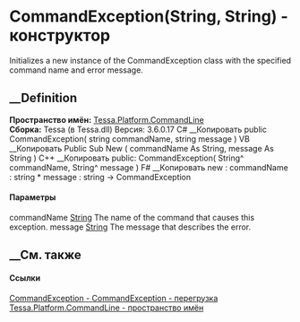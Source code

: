 # CommandException(String, String) - конструктор
Initializes a new instance of the CommandException class with the specified
command name and error message.
## __Definition
 **Пространство имён:**
[Tessa.Platform.CommandLine](N_Tessa_Platform_CommandLine.htm)  
 **Сборка:** Tessa (в Tessa.dll) Версия: 3.6.0.17
C# __Копировать
     public CommandException(
    	string commandName,
    	string message
    )
VB __Копировать
     Public Sub New ( 
    	commandName As String,
    	message As String
    )
C++ __Копировать
     public:
    CommandException(
    	String^ commandName, 
    	String^ message
    )
F# __Копировать
     new : 
            commandName : string * 
            message : string -> CommandException
#### Параметры
commandName [String](https://learn.microsoft.com/dotnet/api/system.string)
    The name of the command that causes this exception.
message [String](https://learn.microsoft.com/dotnet/api/system.string)
    The message that describes the error.
##  __См. также
#### Ссылки
[CommandException - ](T_Tessa_Platform_CommandLine_CommandException.htm)
[CommandException -
перегрузка](Overload_Tessa_Platform_CommandLine_CommandException__ctor.htm)
[Tessa.Platform.CommandLine - пространство
имён](N_Tessa_Platform_CommandLine.htm)
